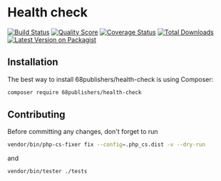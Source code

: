 # Health check

[![Build Status][ico-travis]][link-travis]
[![Quality Score][ico-code-quality]][link-code-quality]
[![Coverage Status][ico-scrutinizer]][link-scrutinizer]
[![Total Downloads][ico-downloads]][link-downloads]
[![Latest Version on Packagist][ico-version]][link-packagist]

## Installation

The best way to install 68publishers/health-check is using Composer:

```bash
composer require 68publishers/health-check
```

## Contributing

Before committing any changes, don't forget to run

```bash
vendor/bin/php-cs-fixer fix --config=.php_cs.dist -v --dry-run
```

and

```bash
vendor/bin/tester ./tests
```

[ico-version]: https://img.shields.io/packagist/v/68publishers/health-check.svg?style=flat-square
[ico-travis]: https://img.shields.io/travis/68publishers/health-check/master.svg?style=flat-square
[ico-scrutinizer]: https://img.shields.io/scrutinizer/coverage/g/68publishers/health-check.svg?style=flat-square
[ico-code-quality]: https://img.shields.io/scrutinizer/g/68publishers/health-check.svg?style=flat-square
[ico-downloads]: https://img.shields.io/packagist/dt/68publishers/health-check.svg?style=flat-square

[link-packagist]: https://packagist.org/packages/68publishers/health-check
[link-travis]: https://travis-ci.org/68publishers/health-check
[link-scrutinizer]: https://scrutinizer-ci.com/g/68publishers/health-check/code-structure
[link-code-quality]: https://scrutinizer-ci.com/g/68publishers/health-check
[link-downloads]: https://packagist.org/packages/68publishers/health-check

